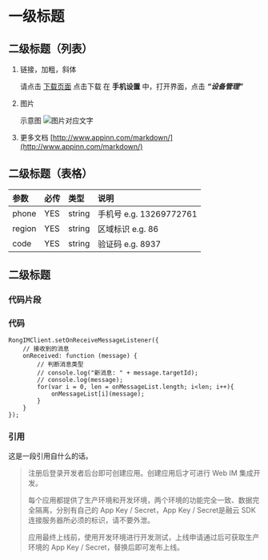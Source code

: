 # 一级标题 

## 二级标题（列表）

1. 链接，加粗，斜体

    请点击 [下载页面](download.html) 点击下载
    在 **手机设置** 中，打开界面，点击 ___“设备管理”___

2. 图片
 
    示意图 ![](http://www.rongcloud.cn/docs/assets/img/guide/Web_IM_Widget_Conversation.png "图片对应文字")

3. 更多文档 [http://www.appinn.com/markdown/](http://www.appinn.com/markdown/)

## 二级标题（表格）

|参数   | 必传  |类型   | 说明
|:----- |:----- |:------|:---------
|phone  |  YES  |string | 手机号 e.g. 13269772761
|region |  YES  |string | 区域标识 e.g. 86
|code   |  YES  |string | 验证码 e.g. 8937

## 二级标题

### 代码片段

### 代码

```
RongIMClient.setOnReceiveMessageListener({
    // 接收到的消息
    onReceived: function (message) {
        // 判断消息类型
        // console.log("新消息: " + message.targetId);
        // console.log(message);
        for(var i = 0, len = onMessageList.length; i<len; i++){
            onMessageList[i](message);
        }
    }
});
```


### 引用

这是一段引用自什么的话。
> 注册后登录开发者后台即可创建应用。创建应用后才可进行 Web IM 集成开发。
> 
> 每个应用都提供了生产环境和开发环境，两个环境的功能完全一致、数据完全隔离，分别有自己的 App Key / Secret，App Key / Secret是融云 SDK 连接服务器所必须的标识，请不要外泄。
> 
> 应用最终上线前，使用开发环境进行开发测试，上线申请通过后可获取生产环境的 App Key / Secret，替换后即可发布上线。




